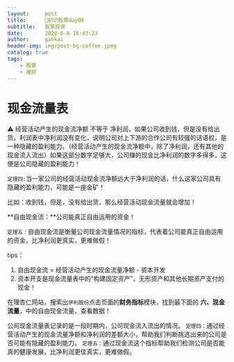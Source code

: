 ```yaml
---
layout:     post
title:      🌟初识股票day08
subtitle:   股票投资
date:       2020-6-8 16:43:23
author:     gankai
header-img: img/post-bg-coffee.jpeg
catalog: true
tags:
    - 股票
    - 理财
---
```



# 现金流量表

⚠️ 经营活动产生的现金流净额 不等于 净利润，如果公司收到钱，但是没有给出货，利润表中净利润没有变化，说明公司对上下游的合作公司有较强的话语权，是一种隐藏的盈利能力。（经营活动产生的现金流净额中，除了净利润，还有其他的现金流入流出）如果这部分数字足够大，公司赚的现金比净利润的数字多得多，这便是公司隐藏的盈利能力！

`定理四:`当一家公司的经营活动现金流净额远大于净利润的话，什么这家公司具有隐藏的盈利能力，可能是一座金矿！

比如：收到钱，但是，没有给出货，那么经营活动现金流量就会增加！

**自由现金流：**公司能真正自由运用的资金！

`定理五：`自由现金流是衡量公司现金流量情况的指标，代表着公司能真正自由运用的资金，比净利润更真实，更难做假！

tips：

1. 自由现金流 = 经营活动产生的现金流量净额 - 资本开发
2. 资本开支是现金流量表中的“构建固定资产”，无形资产和其他长期资产支付的现金！

在理杏仁网站，搜索出`伊利股份`点击页面的**财务指标**模块，找到最下面的 **六、现金流量**，中的自由现金流量，查看数据！


公司现金流量表记录的是一段时期内，公司现金流入流出的情况。
`定理四：`通过经营活动产生的现金流量净额和净利润的差额大小，帮助我们判断挑选出来的公司是否可能有隐藏的盈利能力。
`定理五：`通过现金流这个指标帮助我们检测公司是否能真的健康发展，比净利润更佳真实，更难做假。